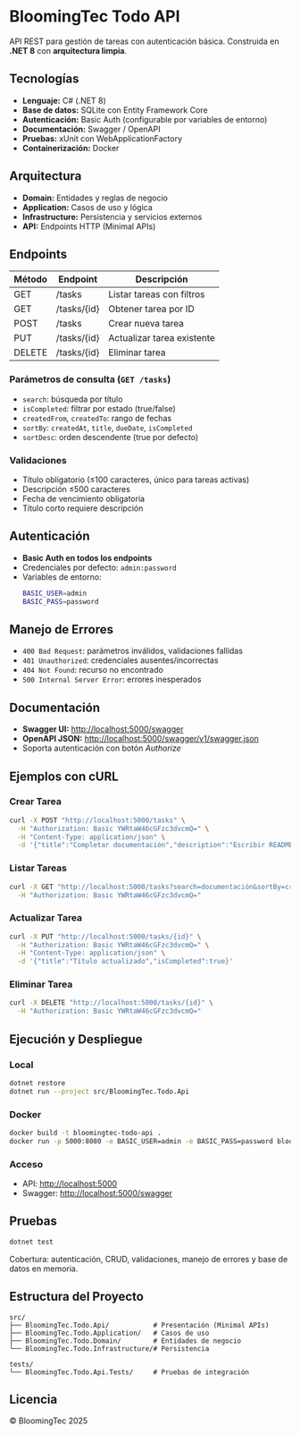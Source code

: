 
# BloomingTec Todo API

API REST para gestión de tareas con autenticación básica. Construida en **.NET 8** con **arquitectura limpia**.

## Tecnologías

- **Lenguaje:** C# (.NET 8)
- **Base de datos:** SQLite con Entity Framework Core
- **Autenticación:** Basic Auth (configurable por variables de entorno)
- **Documentación:** Swagger / OpenAPI
- **Pruebas:** xUnit con WebApplicationFactory
- **Containerización:** Docker

## Arquitectura

- **Domain:** Entidades y reglas de negocio
- **Application:** Casos de uso y lógica
- **Infrastructure:** Persistencia y servicios externos
- **API:** Endpoints HTTP (Minimal APIs)

## Endpoints

| Método | Endpoint     | Descripción                |
|--------|-------------|----------------------------|
| GET    | /tasks      | Listar tareas con filtros  |
| GET    | /tasks/{id} | Obtener tarea por ID       |
| POST   | /tasks      | Crear nueva tarea          |
| PUT    | /tasks/{id} | Actualizar tarea existente |
| DELETE | /tasks/{id} | Eliminar tarea             |

### Parámetros de consulta (`GET /tasks`)
- `search`: búsqueda por título
- `isCompleted`: filtrar por estado (true/false)
- `createdFrom`, `createdTo`: rango de fechas
- `sortBy`: `createdAt`, `title`, `dueDate`, `isCompleted`
- `sortDesc`: orden descendente (true por defecto)

### Validaciones
- Título obligatorio (≤100 caracteres, único para tareas activas)
- Descripción ≤500 caracteres
- Fecha de vencimiento obligatoria
- Título corto requiere descripción

## Autenticación

- **Basic Auth en todos los endpoints**
- Credenciales por defecto: `admin:password`
- Variables de entorno:
  ```bash
  BASIC_USER=admin
  BASIC_PASS=password

## Manejo de Errores

* `400 Bad Request`: parámetros inválidos, validaciones fallidas
* `401 Unauthorized`: credenciales ausentes/incorrectas
* `404 Not Found`: recurso no encontrado
* `500 Internal Server Error`: errores inesperados

## Documentación

* **Swagger UI:** [http://localhost:5000/swagger](http://localhost:5000/swagger)
* **OpenAPI JSON:** [http://localhost:5000/swagger/v1/swagger.json](http://localhost:5000/swagger/v1/swagger.json)
* Soporta autenticación con botón *Authorize*

## Ejemplos con cURL

### Crear Tarea

```bash
curl -X POST "http://localhost:5000/tasks" \
  -H "Authorization: Basic YWRtaW46cGFzc3dvcmQ=" \
  -H "Content-Type: application/json" \
  -d '{"title":"Completar documentación","description":"Escribir README","dueDate":"2025-12-31T23:59:59Z"}'
```

### Listar Tareas

```bash
curl -X GET "http://localhost:5000/tasks?search=documentación&sortBy=createdAt" \
  -H "Authorization: Basic YWRtaW46cGFzc3dvcmQ="
```

### Actualizar Tarea

```bash
curl -X PUT "http://localhost:5000/tasks/{id}" \
  -H "Authorization: Basic YWRtaW46cGFzc3dvcmQ=" \
  -H "Content-Type: application/json" \
  -d '{"title":"Título actualizado","isCompleted":true}'
```

### Eliminar Tarea

```bash
curl -X DELETE "http://localhost:5000/tasks/{id}" \
  -H "Authorization: Basic YWRtaW46cGFzc3dvcmQ="
```

## Ejecución y Despliegue

### Local

```bash
dotnet restore
dotnet run --project src/BloomingTec.Todo.Api
```

### Docker

```bash
docker build -t bloomingtec-todo-api .
docker run -p 5000:8080 -e BASIC_USER=admin -e BASIC_PASS=password bloomingtec-todo-api
```

### Acceso

* API: [http://localhost:5000](http://localhost:5000)
* Swagger: [http://localhost:5000/swagger](http://localhost:5000/swagger)

## Pruebas

```bash
dotnet test
```

Cobertura: autenticación, CRUD, validaciones, manejo de errores y base de datos en memoria.

## Estructura del Proyecto

```
src/
├── BloomingTec.Todo.Api/           # Presentación (Minimal APIs)
├── BloomingTec.Todo.Application/   # Casos de uso
├── BloomingTec.Todo.Domain/        # Entidades de negocio
└── BloomingTec.Todo.Infrastructure/# Persistencia

tests/
└── BloomingTec.Todo.Api.Tests/     # Pruebas de integración
```

## Licencia

© BloomingTec 2025


